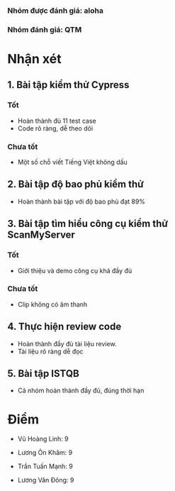 ### Nhóm được đánh giá: aloha
### Nhóm đánh giá: QTM

# Nhận xét

## 1. Bài tập kiểm thử Cypress

### Tốt

- Hoàn thành đủ 11 test case
- Code rõ ràng, dễ theo dõi

### Chưa tốt

- Một số chỗ viết Tiếng Việt không dấu

## 2. Bài tập độ bao phủ kiểm thử

- Hoàn thành bài tập với độ bao phủ đạt 89%

## 3. Bài tập tìm hiểu công cụ kiểm thử ScanMyServer

### Tốt

- Giới thiệu và demo công cụ khá đầy đủ

### Chưa tốt

- Clip không có âm thanh

## 4. Thực hiện review code

- Hoàn thành đầy đủ tài liệu review.
- Tài liệu rõ ràng dễ đọc

## 5. Bài tập ISTQB

- Cả nhóm hoàn thành đầy đủ, đúng thời hạn

# Điểm

- Vũ Hoàng Linh: 9

- Lương Ỏn Khăm: 9

- Trần Tuấn Mạnh: 9

- Lương Văn Đông: 9